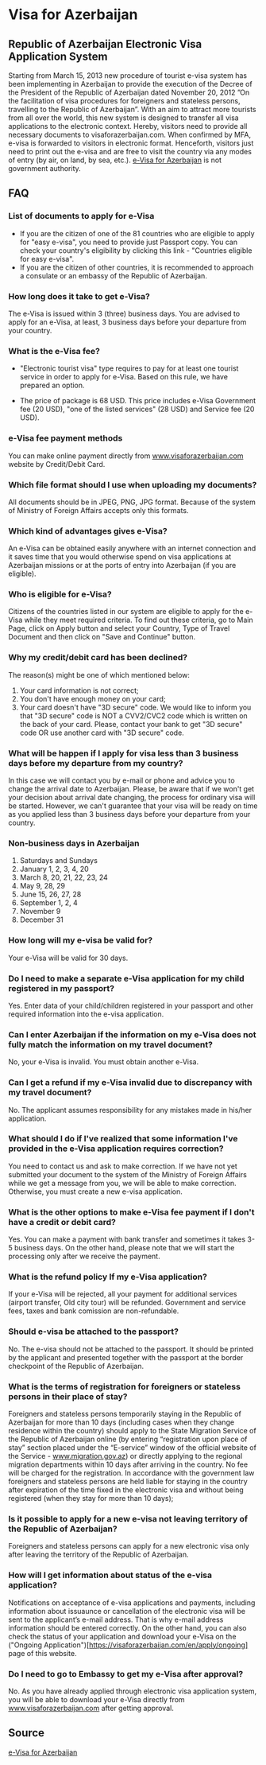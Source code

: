 # Visa for Azerbaijan
## Republic of Azerbaijan Electronic Visa Application System

Starting from March 15, 2013 new procedure of tourist e-visa system has been implementing in Azerbaijan to provide the execution of the Decree of the President of the Republic of Azerbaijan dated November 20, 2012 ”On the facilitation of visa procedures for foreigners and stateless persons, travelling to the Republic of Azerbaijan”.
With an aim to attract more tourists from all over the world, this new system is designed to transfer all visa applications to the electronic context. Hereby, visitors need to provide all necessary documents to visaforazerbaijan.com. When confirmed by MFA, e-visa is forwarded to visitors in electronic format. Henceforth, visitors just need to print out the e-visa and are free to visit the country via any modes of entry (by air, on land, by sea, etc.).
[e-Visa for Azerbaijan](https://visaforazerbaijan/en/apply/now/urgent) is not government authority.

## FAQ
### List of documents to apply for e-Visa
* If you are the citizen of one of the 81 countries who are eligible to apply for "easy e-visa", you need to provide just Passport copy. You can check your country's eligibility by clicking this link - "Countries eligible for easy e-visa".
* If you are the citizen of other countries, it is recommended to approach a consulate or an embassy of the Republic of Azerbaijan.

### How long does it take to get e-Visa?
The e-Visa is issued within 3 (three) business days. You are advised to apply for an e-Visa, at least, 3 business days before your departure from your country.

### What is the e-Visa fee?
* "Electronic tourist visa" type requires to pay for at least one tourist service in order to apply for e-Visa. Based on this rule, we have prepared an option.

* The price of package is 68 USD. This price includes e-Visa Government fee (20 USD), "one of the listed services" (28 USD) and Service fee (20 USD).

### e-Visa fee payment methods
You can make online payment directly from www.visaforazerbaijan.com website by Credit/Debit Card.

### Which file format should I use when uploading my documents?
All documents should be in JPEG, PNG, JPG format. Because of the system of Ministry of Foreign Affairs accepts only this formats.

### Which kind of advantages gives e-Visa?
An e-Visa can be obtained easily anywhere with an internet connection and it saves time that you would otherwise spend on visa applications at Azerbaijan missions or at the ports of entry into Azerbaijan (if you are eligible).

### Who is eligible for e-Visa?
Citizens of the countries listed in our system are eligible to apply for the e-Visa while they meet required criteria. To find out these criteria, go to Main Page, click on Apply button and select your Country, Type of Travel Document and then click on "Save and Continue" button.

### Why my credit/debit card has been declined?
The reason(s) might be one of which mentioned below:
1. Your card information is not correct;
2. You don't have enough money on your card;
3. Your card doesn't have "3D secure" code. We would like to inform you that "3D secure" code is NOT a CVV2/CVC2 code which is written on the back of your card. Please, contact your bank to get "3D secure" code OR use another card with "3D secure" code.

### What will be happen if I apply for visa less than 3 business days before my departure from my country?
In this case we will contact you by e-mail or phone and advice you to change the arrival date to Azerbaijan.
Please, be aware that if we won't get your decision about arrival date changing, the process for ordinary visa will be started. However, we can't guarantee that your visa will be ready on time as you applied less than 3 business days before your departure from your country. 

### Non-business days in Azerbaijan
1. Saturdays and Sundays
2. January 1, 2, 3, 4, 20 
3. March 8, 20, 21, 22, 23, 24
4. May 9, 28, 29
5. June 15, 26, 27, 28
6. September 1, 2, 4
7. November 9
8. December 31

### How long will my e-visa be valid for?
Your e-Visa will be valid for 30 days.

### Do I need to make a separate e-Visa application for my child registered in my passport?
Yes. Enter data of your child/children registered in your passport and other required information into the e-visa application.

### Can I enter Azerbaijan if the information on my e-Visa does not fully match the information on my travel document?
No, your e-Visa is invalid. You must obtain another e-Visa.

### Can I get a refund if my e-Visa invalid due to discrepancy with my travel document?
No. The applicant assumes responsibility for any mistakes made in his/her application. 

### What should I do if I've realized that some information I've provided in the e-Visa application requires correction?
You need to contact us and ask to make correction. If we have not yet submitted your document to the system of the Ministry of Foreign Affairs while we get a message from you, we will be able to make correction. Otherwise, you must create a new e-visa application.

### What is the other options to make e-Visa fee payment if I don't have a credit or debit card?
Yes. You can make a payment with bank transfer and sometimes it takes 3-5 business days. On the other hand, please note that we will start the processing only after we receive the payment.

### What is the refund policy If my e-Visa application?
If your e-Visa will be rejected, all your payment for additional services (airport transfer, Old city tour) will be refunded. Government and service fees, taxes and bank comission are non-refundable.

### Should e-visa be attached to the passport?
No. The e-visa should not be attached to the passport. It should be printed by the applicant and presented together with the passport at the border checkpoint of the Republic of Azerbaijan.

### What is the terms of registration for foreigners or stateless persons in their place of stay?
Foreigners and stateless persons temporarily staying in the Republic of Azerbaijan for more than 10 days (including cases when they change residence within the country) should apply to the State Migration Service of the Republic of Azerbaijan online (by entering “registration upon place of stay” section placed under the “E-service” window of the official website of the Service - www.migration.gov.az) or directly applying to the regional migration departments within 10 days after arriving in the country. No fee will be charged for the registration. In accordance with the government law foreigners and stateless persons are held liable for staying in the country after expiration of the time fixed in the electronic visa and without being registered (when they stay for more than 10 days);

### Is it possible to apply for a new e-visa not leaving territory of the Republic of Azerbaijan?
Foreigners and stateless persons can apply for a new electronic visa only after leaving the territory of the Republic of Azerbaijan.

### How will I get information about status of the e-visa application?
Notifications on acceptance of e-visa applications and payments, including information about issuaunce or cancellation of the electronic visa will be sent to the applicant’s e-mail address. That is why e-mail address information should be entered correctly.
On the other hand, you can also check the status of your application and download your e-Visa on the ("Ongoing Application")[https://visaforazerbaijan.com/en/apply/ongoing] page of this website.

### Do I need to go to Embassy to get my e-Visa after approval?
No. As you have already applied through electronic visa application system, you will be able to download your e-Visa directly from www.visaforazerbaijan.com after getting approval.

## Source
[e-Visa for Azerbaijan](https://visaforazerbaijan.com/)
